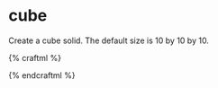 # cube

Create a cube solid. The default size is 10 by 10 by 10.

{% craftml %}
<row spacing="10">

  <!-- 10 x 10 x 10 -->
  <cube color="red"/>

  <!-- 40 x 20 x 10 -->
  <cube size="40 20 10" color="blue"/>

  <!-- 5 x 30 x 50 -->
  <cube size="5 30 50" color="blue"/>

</row>
{% endcraftml %}
